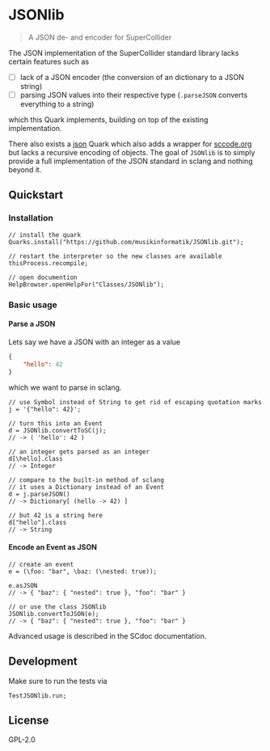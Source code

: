 # JSONlib

> A JSON de- and encoder for SuperCollider

The JSON implementation of the SuperCollider standard library lacks certain features such as

* [ ] lack of a JSON encoder (the conversion of an dictionary to a JSON string)
* [ ] parsing JSON values into their respective type (`.parseJSON` converts everything to a string)

which this Quark implements, building on top of the existing implementation.

There also exists a [json](https://github.com/supercollider-quarks/json) Quark which also adds a wrapper for [sccode.org](https://sccode.org) but lacks a recursive encoding of objects.
The goal of `JSONlib` is to simply provide a full implementation of the JSON standard in sclang and nothing beyond it.

## Quickstart

### Installation

```supercollider
// install the quark
Quarks.install("https://github.com/musikinformatik/JSONlib.git");

// restart the interpreter so the new classes are available
thisProcess.recompile;

// open documention
HelpBrowser.openHelpFor("Classes/JSONlib");
```

### Basic usage

#### Parse a JSON

Lets say we have a JSON with an integer as a value

```json
{
    "hello": 42
}
```

which we want to parse in sclang.

```supercollider
// use Symbol instead of String to get rid of escaping quotation marks
j = '{"hello": 42}';

// turn this into an Event
d = JSONlib.convertToSC(j);
// -> ( 'hello': 42 )

// an integer gets parsed as an integer
d[\hello].class
// -> Integer

// compare to the built-in method of sclang
// it uses a Dictionary instead of an Event
d = j.parseJSON()
// -> Dictionary[ (hello -> 42) ]

// but 42 is a string here
d["hello"].class
// -> String
```

#### Encode an Event as JSON

```supercollider
// create an event
e = (\foo: "bar", \baz: (\nested: true));

e.asJSON
// -> { "baz": { "nested": true }, "foo": "bar" }

// or use the class JSONlib
JSONlib.convertToJSON(e);
// -> { "baz": { "nested": true }, "foo": "bar" }
```

Advanced usage is described in the SCdoc documentation.

## Development

Make sure to run the tests via

```supercollider
TestJSONlib.run;
```

## License

GPL-2.0

